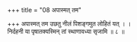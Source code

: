 +++
title = "08 अपास्मत् तम"

+++
अपास्मत् तम उछतु नीलं पिशङ्गमुत लोहितं यत् । ।  
निर्दहनी या पृषातक्यस्मिन् तां स्थाणावध्या सृजामि ॥ ८ ॥